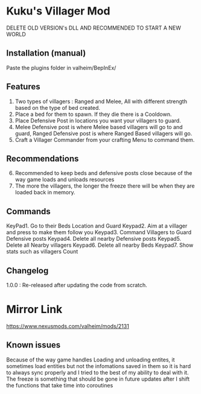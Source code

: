 ﻿# Kuku's Villager Mod
DELETE OLD VERSION's DLL AND RECOMMENDED TO START A NEW WORLD
## Installation (manual)
Paste the plugins folder in valheim/BepInEx/

## Features
1. Two types of villagers : Ranged and Melee, All with different strength based on the type of bed created.
2. Place  a bed for them to spawn. If they die there is a Cooldown.
3. Place Defensive Post in locations you want your villagers to guard.
4. Melee Defensive post is where Melee based villagers will go to and guard, Ranged Defensive post is where Ranged Based villagers will go.
5. Craft a Villager Commander from your crafting Menu to command them.

## Recommendations
6. Recommended to keep beds and defensive posts close because of the way game loads and unloads resources
7. The more the villagers, the longer the freeze there will be when they are loaded back in memory. 

## Commands
KeyPad1. Go to their Beds Location and Guard
Keypad2. Aim at a villager and press to make them follow you
Keypad3. Command Villagers to Guard Defensive posts
Keypad4. Delete all nearby Defensive posts
Keypad5. Delete all Nearby villagers
Keypad6. Delete all nearby Beds
Keypad7. Show stats such as villagers Count

## Changelog

1.0.0 : Re-released after updating the code from scratch.


# Mirror Link
https://www.nexusmods.com/valheim/mods/2131

## Known issues
Because of the way game handles Loading and unloading entites, it sometimes load entities but not the infomations saved in them so it is hard to always sync properly and I tried to the best of my ability to deal with it. 
The freeze is something that should be gone in future updates after I shift the functions that take time into coroutines

